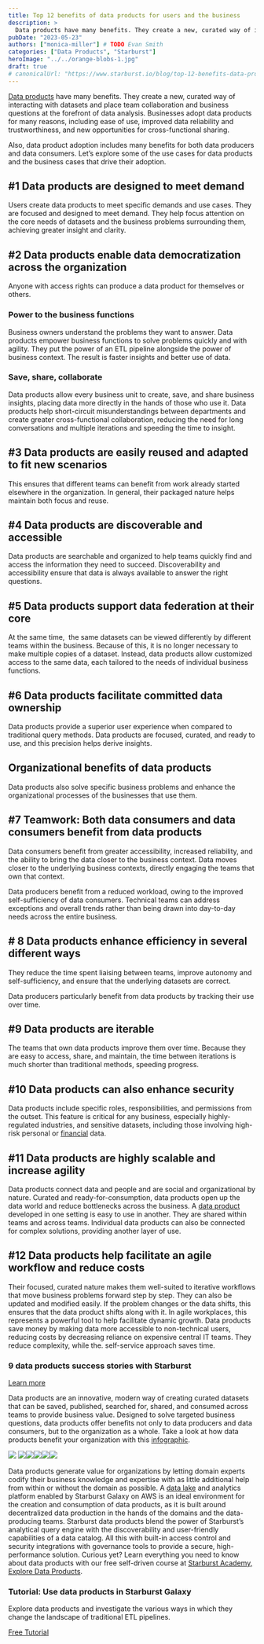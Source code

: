 ```yaml
---
title: Top 12 benefits of data products for users and the business
description: >
  Data products have many benefits. They create a new, curated way of interacting with datasets and place team collaboration and business questions at the forefront of data analysis. Businesses adopt data products for many reasons, including ease of use, improved data reliability and trustworthiness, and new opportunities for cross-functional sharing.
pubDate: "2023-05-23"
authors: ["monica-miller"] # TODO Evan Smith
categories: ["Data Products", "Starburst"]
heroImage: "../../orange-blobs-1.jpg"
draft: true
# canonicalUrl: "https://www.starburst.io/blog/top-12-benefits-data-products/"
---
```


[Data products](https://www.starburst.io/learn/data-fundamentals/data-product/) have many benefits. They create a new, curated way of interacting with datasets and place team collaboration and business questions at the forefront of data analysis. Businesses adopt data products for many reasons, including ease of use, improved data reliability and trustworthiness, and new opportunities for cross-functional sharing.

Also, data product adoption includes many benefits for both data producers and data consumers. Let’s explore some of the use cases for data products and the business cases that drive their adoption.

## #1 Data products are designed to meet demand

Users create data products to meet specific demands and use cases. They are focused and designed to meet demand. They help focus attention on the core needs of datasets and the business problems surrounding them, achieving greater insight and clarity.

## #2 Data products enable data democratization across the organization

Anyone with access rights can produce a data product for themselves or others.

### Power to the business functions

Business owners understand the problems they want to answer. Data products empower business functions to solve problems quickly and with agility. They put the power of an ETL pipeline alongside the power of business context. The result is faster insights and better use of data.

### Save, share, collaborate

Data products allow every business unit to create, save, and share business insights, placing data more directly in the hands of those who use it. Data products help short-circuit misunderstandings between departments and create greater cross-functional collaboration, reducing the need for long conversations and multiple iterations and speeding the time to insight.

## #3 Data products are easily reused and adapted to fit new scenarios

This ensures that different teams can benefit from work already started elsewhere in the organization. In general, their packaged nature helps maintain both focus and reuse.

## #4 Data products are discoverable and accessible

Data products are searchable and organized to help teams quickly find and access the information they need to succeed. Discoverability and accessibility ensure that data is always available to answer the right questions.

## #5 Data products support data federation at their core

At the same time,  the same datasets can be viewed differently by different teams within the business. Because of this, it is no longer necessary to make multiple copies of a dataset. Instead, data products allow customized access to the same data, each tailored to the needs of individual business functions.

## #6 Data products facilitate committed data ownership

Data products provide a superior user experience when compared to traditional query methods. Data products are focused, curated, and ready to use, and this precision helps derive insights.

## Organizational benefits of data products

Data products also solve specific business problems and enhance the organizational processes of the businesses that use them.

## #7 Teamwork: Both data consumers and data consumers benefit from data products

Data consumers benefit from greater accessibility, increased reliability, and the ability to bring the data closer to the business context. Data moves closer to the underlying business contexts, directly engaging the teams that own that context.

Data producers benefit from a reduced workload, owing to the improved self-sufficiency of data consumers. Technical teams can address exceptions and overall trends rather than being drawn into day-to-day needs across the entire business.

## \# 8 Data products enhance efficiency in several different ways

They reduce the time spent liaising between teams, improve autonomy and self-sufficiency, and ensure that the underlying datasets are correct.

Data producers particularly benefit from data products by tracking their use over time.

## #9 Data products are iterable

The teams that own data products improve them over time. Because they are easy to access, share, and maintain, the time between iterations is much shorter than traditional methods, speeding progress.

## #10 Data products can also enhance security

Data products include specific roles, responsibilities, and permissions from the outset. This feature is critical for any business, especially highly-regulated industries, and sensitive datasets, including those involving high-risk personal or [financial](https://www.starburst.io/solutions/industry/financial-services/) data.

## #11 Data products are highly scalable and increase agility

Data products connect data and people and are social and organizational by nature. Curated and ready-for-consumption, data products open up the data world and reduce bottlenecks across the business. A [data product](https://www.starburst.io/blog/what-are-the-different-types-of-data-products/) developed in one setting is easy to use in another. They are shared within teams and across teams. Individual data products can also be connected for complex solutions, providing another layer of use.

## #12 Data products help facilitate an agile workflow and reduce costs

Their focused, curated nature makes them well-suited to iterative workflows that move business problems forward step by step. They can also be updated and modified easily. If the problem changes or the data shifts, this ensures that the data product shifts along with it. In agile workplaces, this represents a powerful tool to help facilitate dynamic growth. Data products save money by making data more accessible to non-technical users, reducing costs by decreasing reliance on expensive central IT teams. They reduce complexity, while the. self-service approach saves time.

### 9 data products success stories with Starburst

[Learn more](https://www.starburst.io/resources/9-data-products-success-stories-with-starburst/)

Data products are an innovative, modern way of creating curated datasets that can be saved, published, searched for, shared, and consumed across teams to provide business value. Designed to solve targeted business questions, data products offer benefits not only to data producers and data consumers, but to the organization as a whole. Take a look at how data products benefit your organization with this [infographic](https://www.starburst.io/resources/12-benefits-of-data-products/).

![](https://www.starburst.io/wp-content/uploads/2023/05/2023-07-12_16-27-321-1024x548.png) ![](https://www.starburst.io/wp-content/uploads/2023/05/2023-07-12_16-27-472-1024x549.png)![](https://www.starburst.io/wp-content/uploads/2023/05/2023-07-12_16-28-193-1024x547.png)![](https://www.starburst.io/wp-content/uploads/2023/05/2023-07-12_16-28-454-1024x549.png)![](https://www.starburst.io/wp-content/uploads/2023/05/2023-07-12_16-28-585-1024x551.png)![](https://www.starburst.io/wp-content/uploads/2023/05/2023-07-12_16-29-186-1024x551.png)

Data products generate value for organizations by letting domain experts codify their business knowledge and expertise with as little additional help from within or without the domain as possible. A [data lake](https://www.starburst.io/learn/data-fundamentals/data-lake/) and analytics platform enabled by Starburst Galaxy on AWS is an ideal environment for the creation and consumption of data products, as it is built around decentralized data production in the hands of the domains and the data-producing teams. Starburst data products blend the power of Starburst’s analytical query engine with the discoverability and user-friendly capabilities of a data catalog. All this with built-in access control and security integrations with governance tools to provide a secure, high-performance solution. Curious yet? Learn everything you need to know about data products with our free self-driven course at [Starburst Academy, Explore Data Products](https://academy.starburst.io/exploring-data-products).

### Tutorial: Use data products in Starburst Galaxy

Explore data products and investigate the various ways in which they change the landscape of traditional ETL pipelines.

[Free Tutorial](https://www.starburst.io/tutorials/starburst-galaxy-data-products/#0)
